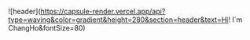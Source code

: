 ![header](https://capsule-render.vercel.app/api?type=waving&color=gradient&height=280&section=header&text=Hi! I`m ChangHo&fontSize=80)
<!--
**ChangHo-Github/ChangHo-Github** is a ✨ _special_ ✨ repository because its `README.md` (this file) appears on your GitHub profile.

Here are some ideas to get you started:

- 🔭 I’m currently working on ...
- 🌱 I’m currently learning ...
- 👯 I’m looking to collaborate on ...
- 🤔 I’m looking for help with ...
- 💬 Ask me about ...
- 📫 How to reach me: ...
- 😄 Pronouns: ...
- ⚡ Fun fact: ...
-->

